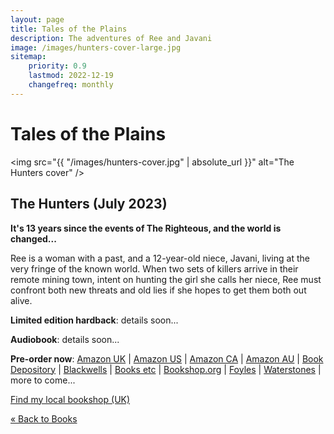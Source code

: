 ```yaml
---
layout: page
title: Tales of the Plains
description: The adventures of Ree and Javani
image: /images/hunters-cover-large.jpg
sitemap:
    priority: 0.9
    lastmod: 2022-12-19
    changefreq: monthly
---
```

# Tales of the Plains

<span class="image left book"><img src="{{ "/images/hunters-cover.jpg" | absolute_url }}" alt="The Hunters cover" /></span>

## The Hunters (July 2023)

__It's 13 years since the events of The Righteous, and the world is changed...__

Ree is a woman with a past, and a 12-year-old niece, Javani, living at the very fringe of the known world. When two sets of killers arrive in their remote mining town, intent on hunting the girl she calls her niece, Ree must confront both new threats and old lies if she hopes to get them both out alive.

__Limited edition hardback__: details soon...

__Audiobook__: details soon...

__Pre-order now__: [Amazon UK](https://www.amazon.co.uk/Hunters-Book-Tales-Plain/dp/0008533725/)
\| [Amazon US](https://www.amazon.com/Hunters-Tales-Plain-Book-ebook/dp/B0BQQ4MGHT)
\| [Amazon CA](https://www.amazon.ca/Hunters-Tales-Plain-Book-ebook/dp/B0BQQ4MGHT)
\| [Amazon AU](https://www.amazon.com.au/Hunters-Tales-Plain-Book-ebook/dp/B0BQQ4MGHT)
\| [Book Depository](https://www.bookdepository.com/Hunters-David-Wragg/9780008533724)
\| [Blackwells](https://blackwells.co.uk/bookshop/product/The-Hunters-by-David-Wragg/9780008533724)
\| [Books etc](https://www.books-etc.com/p/168739075/the-hunters-9780008533724)
\| [Bookshop.org](https://uk.bookshop.org/books/the-hunters-9780008533724/9780008533724)
\| [Foyles][Foyles]
\| [Waterstones](https://www.waterstones.com/book/the-hunters/david-wragg/9780008533724)
\| more to come...

[Foyles]: https://www.foyles.co.uk/witem/fiction-poetry/the-hunters-(tales-of-the-plain-book-1),david-wragg-9780008533724

[Find my local bookshop (UK)](http://www.booksellers.org.uk/bookshopsearch)

[&laquo; Back to Books](/books)
